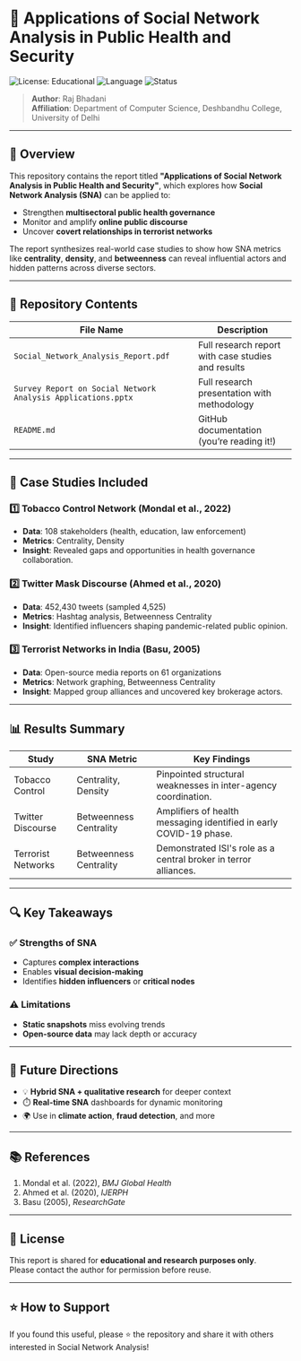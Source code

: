 # 📘 Applications of Social Network Analysis in Public Health and Security

![License: Educational](https://img.shields.io/badge/license-Educational-blue.svg)
![Language](https://img.shields.io/badge/language-English-lightgrey)
![Status](https://img.shields.io/badge/status-Completed-brightgreen)

> **Author**: Raj Bhadani  
> **Affiliation**: Department of Computer Science, Deshbandhu College, University of Delhi

---

## 🧠 Overview

This repository contains the report titled **"Applications of Social Network Analysis in Public Health and Security"**, which explores how **Social Network Analysis (SNA)** can be applied to:

- Strengthen **multisectoral public health governance**
- Monitor and amplify **online public discourse**
- Uncover **covert relationships in terrorist networks**

The report synthesizes real-world case studies to show how SNA metrics like **centrality**, **density**, and **betweenness** can reveal influential actors and hidden patterns across diverse sectors.

---

## 📂 Repository Contents

| File Name        | Description                                      |
|------------------|--------------------------------------------------|
| `Social_Network_Analysis_Report.pdf`| Full research report with case studies and results |
| `Survey Report on Social Network Analysis Applications.pptx` | Full research presentation with methodology |
| `README.md`      | GitHub documentation (you’re reading it!)        |

---

## 🔬 Case Studies Included

### 1️⃣ Tobacco Control Network (Mondal et al., 2022)
- **Data**: 108 stakeholders (health, education, law enforcement)
- **Metrics**: Centrality, Density
- **Insight**: Revealed gaps and opportunities in health governance collaboration.

### 2️⃣ Twitter Mask Discourse (Ahmed et al., 2020)
- **Data**: 452,430 tweets (sampled 4,525)
- **Metrics**: Hashtag analysis, Betweenness Centrality
- **Insight**: Identified influencers shaping pandemic-related public opinion.

### 3️⃣ Terrorist Networks in India (Basu, 2005)
- **Data**: Open-source media reports on 61 organizations
- **Metrics**: Network graphing, Betweenness Centrality
- **Insight**: Mapped group alliances and uncovered key brokerage actors.

---

## 📊 Results Summary

| Study               | SNA Metric            | Key Findings                                                                 |
|--------------------|------------------------|------------------------------------------------------------------------------|
| Tobacco Control     | Centrality, Density    | Pinpointed structural weaknesses in inter-agency coordination.              |
| Twitter Discourse   | Betweenness Centrality | Amplifiers of health messaging identified in early COVID-19 phase.          |
| Terrorist Networks  | Betweenness Centrality | Demonstrated ISI's role as a central broker in terror alliances.            |

---

## 🔍 Key Takeaways

### ✅ Strengths of SNA
- Captures **complex interactions**
- Enables **visual decision-making**
- Identifies **hidden influencers** or **critical nodes**

### ⚠️ Limitations
- **Static snapshots** miss evolving trends
- **Open-source data** may lack depth or accuracy

---

## 🚀 Future Directions

- 💡 **Hybrid SNA + qualitative research** for deeper context
- ⏱️ **Real-time SNA** dashboards for dynamic monitoring
- 🌍 Use in **climate action**, **fraud detection**, and more

---

## 📚 References

1. Mondal et al. (2022), *BMJ Global Health*
2. Ahmed et al. (2020), *IJERPH*
3. Basu (2005), *ResearchGate*

---

## 📌 License

This report is shared for **educational and research purposes only**.  
Please contact the author for permission before reuse.

---

## ⭐️ How to Support

If you found this useful, please ⭐️ the repository and share it with others interested in Social Network Analysis!

